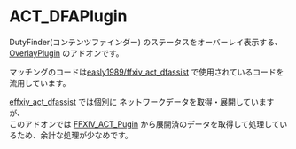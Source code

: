 # ACT_DFAPlugin

DutyFinder(コンテンツファインダー) のステータスをオーバーレイ表示する、[OverlayPlugin](https://github.com/hibiyasleep/OverlayPlugin) のアドオンです。 

マッチングのコードは[easly1989/ffxiv_act_dfassist](https://github.com/easly1989/ffxiv_act_dfassist)
で使用されているコードを流用しています。

[effxiv_act_dfassist](https://github.com/easly1989/ffxiv_act_dfassist) では個別に
ネットワークデータを取得・展開していますが、  
このアドオンでは [FFXIV_ACT_Pugin](https://github.com/ravahn/FFXIV_ACT_Plugin) から展開済のデータを取得して処理しているため、余計な処理が少なめです。
